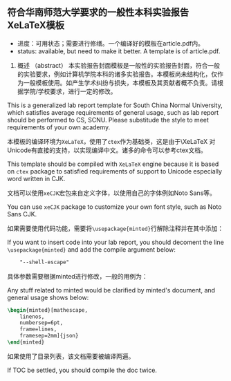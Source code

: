 ## 符合华南师范大学要求的一般性本科实验报告XeLaTeX模板

+ 进度：可用状态；需要进行修缮。一个编译好的模板在article.pdf内。
+ status: available, but need to make it better. A template is of article.pdf.

1. 概述 （abstract）
本实验报告封面模板是一般性的实验报告封面，符合一般的实验要求，例如计算机学院本科的诸多实验报告。本模板尚未结构化，仅作为一般模板使用。如产生学术纠纷与损失，本模板及其贡献者概不负责。请根据学院/学校要求，进行一定的修改。

This is a generalized lab report template for South China Normal University, which satisfies average requirements of general usage, such as lab report should be performed to CS, SCNU. Please substitude the style to meet requirements of your own academy.

本模板的编译环境为`XeLaTeX`，使用了`ctex`作为基础类，这是由于\XeLaTeX 对Unicode有直接的支持，以实现编译中文。诸多的命令可以参考ctex文档。

This template should be compiled with `XeLaTeX` engine because it is based on `ctex` package to satisfied requirements of support to Unicode especially word written in CJK. 

文档可以使用`xeCJK`宏包来自定义字体，以使用自己的字体例如Noto Sans等。

You can use `xeCJK` package to customize your own font style, such as Noto Sans CJK.

如果需要使用代码功能，需要将`\usepackage{minted}`行解除注释并在其中添加：

If you want to insert code into your lab report, you should decoment the line `\usepackage{minted}` and add the compile argument below:

```latex
    "--shell-escape"
```

具体参数需要根据minted进行修改，一般的用例为：

Any stuff related to minted would be clarified by minted's document, and general usage shows below: 

```latex
\begin{minted}[mathescape,
    linenos,
    numbersep=6pt,
    frame=lines,
    framesep=2mm]{json}
\end{minted}
```

如果使用了目录列表，该文档需要被编译两遍。

If TOC be settled, you should compile the doc twice.
